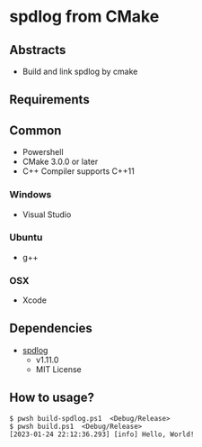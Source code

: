 # spdlog from CMake

## Abstracts

* Build and link spdlog by cmake

## Requirements

## Common

* Powershell
* CMake 3.0.0 or later
* C++ Compiler supports C++11

### Windows

* Visual Studio

### Ubuntu

* g++

### OSX

* Xcode

## Dependencies

* [spdlog](https://github.com/gabime/spdlog)
  * v1.11.0
  * MIT License

## How to usage?

````shell
$ pwsh build-spdlog.ps1  <Debug/Release>
$ pwsh build.ps1  <Debug/Release>
[2023-01-24 22:12:36.293] [info] Hello, World!
````